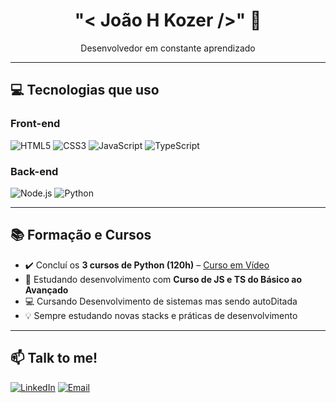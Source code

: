 <h1 align="center"> "< João H Kozer />" 👋</h1>

<p align="center">
   Desenvolvedor em constante aprendizado<br>
</p>

---

## 💻 Tecnologias que uso

### Front-end
![HTML5](https://img.shields.io/badge/HTML5-E34F26?style=for-the-badge&logo=html5&logoColor=white)
![CSS3](https://img.shields.io/badge/CSS3-1572B6?style=for-the-badge&logo=css3&logoColor=white)
![JavaScript](https://img.shields.io/badge/JavaScript-F7DF1E?style=for-the-badge&logo=javascript&logoColor=black)
![TypeScript](https://img.shields.io/badge/TypeScript-3178C6?style=for-the-badge&logo=typescript&logoColor=white)

### Back-end
![Node.js](https://img.shields.io/badge/Node.js-339933?style=for-the-badge&logo=node.js&logoColor=white)
![Python](https://img.shields.io/badge/Python-3776AB?style=for-the-badge&logo=python&logoColor=white)

---

## 📚 Formação e Cursos

- ✔️ Concluí os **3 cursos de Python (120h)** – [Curso em Vídeo](https://www.cursoemvideo.com)
- 📱 Estudando desenvolvimento com **Curso de JS e TS do Básico ao Avançado**
- 💻  Cursando Desenvolvimento de sistemas mas sendo autoDitada
- 💡 Sempre estudando novas stacks e práticas de desenvolvimento

---

## 📫 Talk to me!

[![LinkedIn](https://img.shields.io/badge/LinkedIn-0077B5?style=flat&logo=linkedin&logoColor=white)](www.linkedin.com/in/joão-henrique-lamp-kozer-11197b335)
[![Email](https://img.shields.io/badge/Email-D14836?style=flat&logo=gmail&logoColor=white)](mailto:seuemail@gmail.com)

